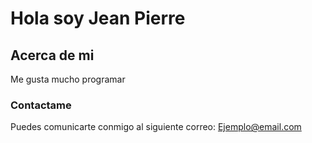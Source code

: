 # Hola soy Jean Pierre

## Acerca de mi

Me gusta mucho programar

### Contactame

Puedes comunicarte conmigo al siguiente correo: Ejemplo@email.com
